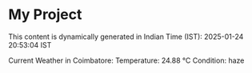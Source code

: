 # My Project

This content is dynamically generated in Indian Time (IST): 2025-01-24 20:53:04 IST


Current Weather in Coimbatore:
Temperature: 24.88 °C
Condition: haze
